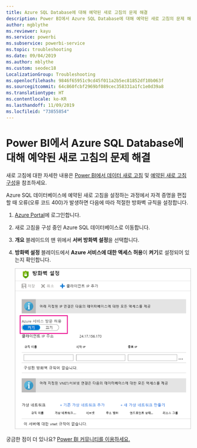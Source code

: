 ```yaml
---
title: Azure SQL Database에 대해 예약된 새로 고침의 문제 해결
description: Power BI에서 Azure SQL Database에 대해 예약된 새로 고침의 문제 해결
author: mgblythe
ms.reviewer: kayu
ms.service: powerbi
ms.subservice: powerbi-service
ms.topic: troubleshooting
ms.date: 09/04/2019
ms.author: mblythe
ms.custom: seodec18
LocalizationGroup: Troubleshooting
ms.openlocfilehash: 9846f65951c9cd45f011a2b5ec81852df10b063f
ms.sourcegitcommit: 64c860fcbf2969bf089cec358331a1fc1e0d39a8
ms.translationtype: HT
ms.contentlocale: ko-KR
ms.lasthandoff: 11/09/2019
ms.locfileid: "73855854"
---
```

# <a name="troubleshooting-scheduled-refresh-for-azure-sql-databases-in-power-bi"></a>Power BI에서 Azure SQL Database에 대해 예약된 새로 고침의 문제 해결

새로 고침에 대한 자세한 내용은 [Power BI에서 데이터 새로 고침](refresh-data.md) 및 [예약된 새로 고침 구성](refresh-scheduled-refresh.md)을 참조하세요.

Azure SQL 데이터베이스에 예약된 새로 고침을 설정하는 과정에서 자격 증명을 편집할 때 오류(오류 코드 400)가 발생하면 다음에 따라 적절한 방화벽 규칙을 설정합니다.

1. [Azure Portal](https://portal.azure.com)에 로그인합니다.

1. 새로 고침을 구성 중인 Azure SQL 데이터베이스로 이동합니다.

1. **개요** 블레이드의 맨 위에서 **서버 방화벽 설정**을 선택합니다.

1. **방화벽 설정** 블레이드에서 **Azure 서비스에 대한 액세스 허용**이 **켜기**로 설정되어 있는지 확인합니다.

    ![Azure에서 허용된 서비스](media/service-admin-troubleshooting-scheduled-refresh-azure-sql-databases/azurerefresh.png)  

궁금한 점이 더 있나요? [Power BI 커뮤니티를 이용하세요.](https://community.powerbi.com/)
